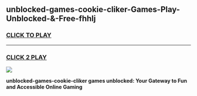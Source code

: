 
## unblocked-games-cookie-cliker-Games-Play-Unblocked-&-Free-fhhlj
<h3>
<a href="https://premium76.site?title=unblocked-games-cookie-cliker&ref=24A">CLICK TO PLAY</a></h3>
<hr>

<h3>
<a href="https://premium76.site?title=unblocked-games-cookie-cliker&ref=24A">CLICK 2 PLAY</a>
  
</h3>

<a href="https://premium76.site?title=unblocked-games-cookie-cliker&ref=24A"><img src="https://clearcache.store/games.png"></a>


**unblocked-games-cookie-cliker games unblocked: Your Gateway to Fun and Accessible Online Gaming**
